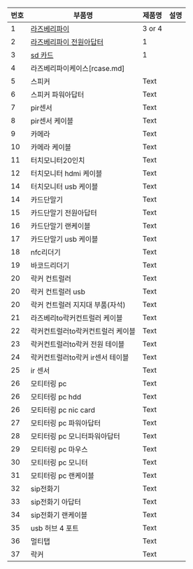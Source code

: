
#

| 번호 | 부품명 | 제품명 | 설명 |
| --- | --- | ----------- | -----|
|1| [라즈베리파이](raspberrypi.md) | 3 or 4 |
|2| [라즈베리파이 전원아답터](radapter.md) |  1  |
|3| [sd 카드](sdcard.md) |  1  |
|4| 라즈베리파이케이스[rcase.md] |  |
|5| 스피커 | Text |
|6| 스피커 파워아답터| Text |
|7| pir센서 | Text |
|8| pir센서 케이블| Text |
|9| 카메라 | Text |
|10| 카메라 케이블| Text |
|11| 터치모니터20인치 | Text |
|12| 터치모니터 hdmi 케이블 | Text |
|14| 터치모니터 usb 케이블 | Text |
|14| 카드단말기 | Text |
|15| 카드단말기 전원아답터| Text |
|16| 카드단말기 랜케이블| Text |
|17| 카드단말기 usb 케이블| Text |
|18| nfc리더기 | Text |
|19| 바코드리더기 | Text |
|20| 락커 컨트럴러 | Text |
|20| 락커 컨트럴러 usb| Text |
|20| 락커 컨트럴러 지지대 부품(자석) | Text |
|21| 라즈베리to락커컨트럴러 케이블 | Text |
|22| 락커컨트럴러to락커컨트럴러 케이블 | Text |
|23| 락커컨트럴러to락커 전원 테이블 | Text |
|24| 락커컨트럴러to락커 ir센서 테이블 | Text |
|25| ir 센서 | Text |
|26| 모티터링 pc | Text |
|26| 모티터링 pc hdd | Text |
|26| 모티터링 pc nic card| Text |
|27| 모티터링 pc 파워아답터 | Text |
|28| 모티터링 pc 모니터파워아답터 | Text |
|29| 모티터링 pc 마우스 | Text |
|30| 모티터링 pc 모니터 | Text |
|31| 모티터링 pc 랜케이블 | Text |
|32| sip전화기 | Text |
|33| sip전화기 아답터 | Text |
|34| sip전화기 랜케이블| Text |
|35| usb 허브 4 포트| Text |
|36| 멀티탭 | Text |
|37| 락커 | Text |

